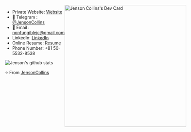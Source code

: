 <div style="display: flex;">

<div style="flex: 1; flex-direction: column;">

- Private Website: [Website](https://nonfungiblejc.pro)
- 💬 Telegram : [@JensonCollins](https://t.me/NonFungibleJC)
- 📝 Email : nonfungiblejc@gmail.com
- LinkedIn: [LinkedIn](https://linkedin.com/in/jenson-collins-0918)
- Online Resume: [Resume](https://resume.io/r/XdDfIpJoD)
- Phone Number: +81 50-5532-8538

![Jenson's github stats](https://github-readme-stats.vercel.app/api?username=JensonCollins&show_icons=true&theme=radical)

⭐️ From [JensonCollins](https://github.com/JensonCollins)
</div>

<div style="flex: 1;">
<a href="https://app.daily.dev/nonfungiblejc"><img src="https://api.daily.dev/devcards/2dada010ef864fccb16dddfbd3935174.png?r=79d" width="400" alt="Jenson Collins's Dev Card"/></a>
</div>

</div>
